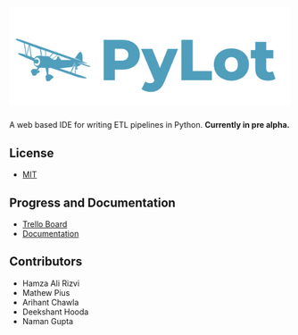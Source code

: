 # ![screenshot](pylotlogo.PNG)
A web based IDE for writing ETL pipelines in Python.
<strong>Currently in pre alpha.</strong>
## License
* [MIT](https://github.com/ryzbaka/PyLot/blob/master/LICENSE)
## Progress and Documentation
* [Trello Board](https://trello.com/b/9zQ3B1nt/pylot-major-project)
* [Documentation](https://ryzbaka.github.io/PyLot/)
## Contributors
* Hamza Ali Rizvi
* Mathew Pius
* Arihant Chawla
* Deekshant Hooda
* Naman Gupta
